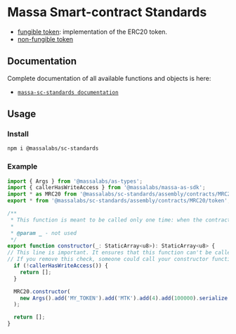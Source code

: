 # Massa Smart-contract Standards

- [fungible token](assembly/contracts/MRC20): implementation of the ERC20 token.
- [non-fungible token](assembly/contracts/MRC721)

## Documentation

Complete documentation of all available functions and objects is here:

- [`massa-sc-standards documentation`](https://sc-standards.docs.massa.net)

## Usage

### Install

```sh
npm i @massalabs/sc-standards
```

### Example

```typescript
import { Args } from '@massalabs/as-types';
import { callerHasWriteAccess } from '@massalabs/massa-as-sdk';
import * as MRC20 from '@massalabs/sc-standards/assembly/contracts/MRC20/index';
export * from '@massalabs/sc-standards/assembly/contracts/MRC20/token';

/**
 * This function is meant to be called only one time: when the contract is deployed.
 *
 * @param _ - not used
 */
export function constructor(_: StaticArray<u8>): StaticArray<u8> {
// This line is important. It ensures that this function can't be called in the future.
// If you remove this check, someone could call your constructor function and reset your smart contract.
  if (!callerHasWriteAccess()) {
    return [];
  }

  MRC20.constructor(
    new Args().add('MY_TOKEN').add('MTK').add(4).add(100000).serialize(),
  );

  return [];
}
```
